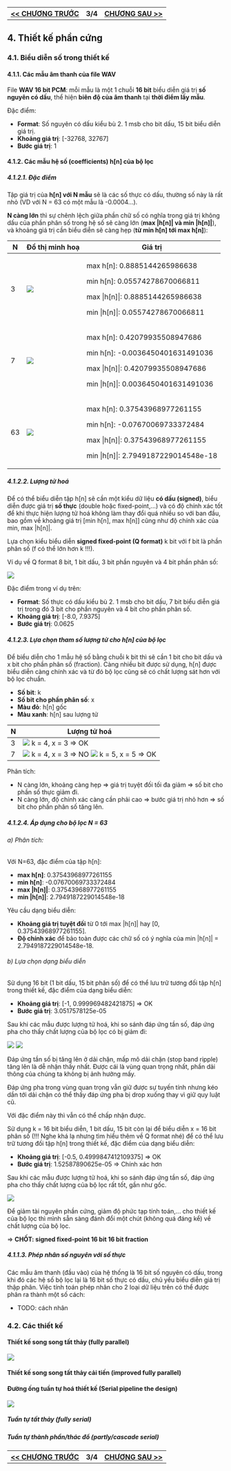 <table>
    <th>
      <a href="./chap2.md"><< CHƯƠNG TRƯỚC</a>
    </th>
    <th>
      3/4
    </th>
    <th>
      <a href="./chap4.md">CHƯƠNG SAU >>
    </th>
</table>

## 4. Thiết kế phần cứng

### 4.1. Biểu diễn số trong thiết kế

#### 4.1.1. Các mẫu âm thanh của file WAV

File __WAV 16 bit PCM__: mỗi mẫu là một 1 chuỗi __16 bit__ biểu diễn giá trị __số nguyên có dấu__, thể hiện __biên độ của âm thanh__ tại __thời điểm lấy mẫu__.

Đặc điểm:
- __Format__: Số nguyên có dấu kiểu bù 2. 1 msb cho bit dấu, 15 bit biểu diễn giá trị.
- __Khoảng giá trị__: [-32768, 32767]
- __Bước giá trị__: 1

#### 4.1.2. Các mẫu hệ số (coefficients) h[n] của bộ lọc

##### 4.1.2.1. Đặc điểm
Tập giá trị của __h[n] với N mẫu__ sẽ là các số thực có dấu, thường số này là rất nhỏ (VD với N = 63 có một mẫu là -0.0004...).

__N càng lớn__ thì sự chênh lệch giữa phần chữ số có nghĩa trong giá trị không dấu của phần phân số trong hệ số sẽ càng lớn (__max |h[n]| và min |h[n]|__), và khoảng giá trị cần biểu diễn sẽ càng hẹp (__từ min h[n] tới max h[n]__):

<table>
  <thead>
    <th>N</th>
    <th>Đồ thị minh hoạ</th>
    <th>Giá trị</th>
  </thead>
  <tbody>
    <tr>
      <td>
        3
      </td>
      <td>
        <img src="./Wav/imgs/hn_N3.png">
      </td>
      <td>
        <p>max h[n]: 0.8885144265986638</p>
        <p>min h[n]: 0.05574278670066811</p>
        <p>max |h[n]|: 0.8885144265986638</p>
        <p>min |h[n]|: 0.05574278670066811</p>
      </td>
    </tr>
    <tr>
      <td>
        7
      </td>
      <td>
        <img src="./Wav/imgs/hn_N7.png">
      </td>
      <td>
        <p>max h[n]: 0.42079935508947686</p>
        <p>min h[n]: -0.0036450401631491036</p>
        <p>max |h[n]|: 0.42079935508947686</p>
        <p>min |h[n]|: 0.0036450401631491036</p>
      </td>
    </tr>
    <tr>
      <td>
        63
      </td>
      <td>
        <img src="./Wav/imgs/hn_N63.png">
      </td>
      <td>
        <p>max h[n]: 0.37543968977261155</p>
        <p>min h[n]: -0.07670069733372484</p>
        <p>max |h[n]|: 0.37543968977261155</p>
        <p>min |h[n]|: 2.7949187229014548e-18</p>
      </td>
    </tr>
  </tbody>
</table>

##### 4.1.2.2. Lượng tử hoá
Để có thể biểu diễn tập h[n] sẽ cần một kiểu dữ liệu __có dấu (signed)__, biểu diễn được giá trị __số thực__ (double hoặc fixed-point,...) và có độ chính xác tốt để khi thực hiện lượng tử hoá không làm thay đổi quá nhiều so với ban đầu, bao gồm về khoảng giá trị [min h[n], max h[n]] cũng như độ chính xác của min, max |h[n]|.

Lựa chọn kiểu biểu diễn __signed fixed-point (Q format)__ k bit với f bit là phần phân số (f có thể lớn hơn k !!!).

Ví dụ về Q format 8 bit, 1 bit dấu, 3 bit phần nguyên và 4 bit phần phân số:

<img src="./Wav/imgs/q-format.gif">

Đặc điểm trong ví dụ trên:
- __Format__: Số thực có dấu kiểu bù 2. 1 msb cho bit dấu, 7 bit biểu diễn giá trị trong đó 3 bit cho phần nguyên và 4 bit cho phần phân số.
- __Khoảng giá trị__: [-8.0, 7.9375]
- __Bước giá trị__: 0.0625

##### 4.1.2.3. Lựa chọn tham số lượng tử cho h[n] của bộ lọc
Để biểu diễn cho 1 mẫu hệ số bằng chuỗi k bit thì sẽ cần 1 bit cho bit dấu và x bit cho phần phân số (fraction). Càng nhiều bit được sử dụng, h[n] được biểu diễn càng chính xác và từ đó bộ lọc cũng sẽ có chất lượng sát hơn với bộ lọc chuẩn.

* __Số bit__: k
* __Số bit cho phần phân số__: x
* __Màu đỏ__: h[n] gốc
* __Màu xanh__: h[n] sau lượng tử

<table>
  <thead>
    <th>N</th>
    <th>Lượng tử hoá</th>
  </thead>
  <tbody>
    <tr>
      <td>3</td>
      <td>
        <img src="./Wav/imgs/quantize_N3k4x3.png">
        k = 4, x = 3 => OK
      </td>
    </tr>
    <tr>
      <td>7</td>
      <td>
        <img src="./Wav/imgs/quantize_N7k4x3.png">
        k = 4, x = 3 => NO
        <img src="./Wav/imgs/quantize_N7k5x5.png">
        k = 5, x = 5 => OK
      </td>
    </tr>
  </tbody>
</table>

Phân tích:
- N càng lớn, khoảng càng hẹp => giá trị tuyệt đối tối đa giảm => số bit cho phần số thực giảm đi.
- N càng lớn, độ chính xác càng cần phải cao => bước giá trị nhỏ hơn => số bit cho phần phân số tăng lên.

##### 4.1.2.4. Áp dụng cho bộ lọc N = 63
###### a) Phân tích:
Với N=63, đặc điểm của tập h[n]:
- __max h[n]__: 0.37543968977261155
- __min h[n]__: -0.07670069733372484
- __max |h[n]|__: 0.37543968977261155
- __min |h[n]|__: 2.7949187229014548e-18

Yêu cầu dạng biểu diễn:
- __Khoảng giá trị tuyệt đối__ từ 0 tới max |h[n]| hay [0, 0.37543968977261155].
- __Độ chính xác__ để bảo toàn được các chữ số có ý nghĩa của min |h[n]| = 2.7949187229014548e-18.

###### b) Lựa chọn dạng biểu diễn
Sử dụng 16 bit (1 bit dấu, 15 bit phân số) để có thể lưu trữ tương đối tập h[n] trong thiết kế, đặc điểm của dạng biểu diễn:
- __Khoảng giá trị__: [-1, 0.999969482421875] => OK
- __Bước giá trị__: 3.0517578125e-05


Sau khi các mẫu được lượng tử hoá, khi so sánh đáp ứng tần số, đáp ứng pha cho thấy chất lượng của bộ lọc có bị giảm đi:

<img src="./Wav/imgs/quantized_freq_k16x15.png">

<img src="./Wav/imgs/quantized_phase_k16x15.png">

Đáp ứng tần số bị tăng lên ở dải chặn, mấp mô dải chặn (stop band ripple) tăng lên là dễ nhận thấy nhất. Được cái là vùng quan trọng nhất, phần dải thông của chúng ta không bị ảnh hưởng mấy.

Đáp ứng pha trong vùng quan trọng vẫn giữ được sự tuyến tính nhưng kéo dần tới dải chặn có thể thấy đáp ứng pha bị drop xuống thay vì giữ quy luật cũ.

Với đặc điểm này thì vẫn có thể chấp nhận được.

Sử dụng k = 16 bit biểu diễn, 1 bit dấu, 15 bit còn lại để biểu diễn x = 16 bit phân số (!!! Nghe khá lạ nhưng tìm hiểu thêm về Q format nhé) để có thể lưu trữ tương đối tập h[n] trong thiết kế, đặc điểm của dạng biểu diễn:
- __Khoảng giá trị__: [-0.5, 0.4999847412109375] => OK
- __Bước giá trị__: 1.52587890625e-05 => Chính xác hơn

Sau khi các mẫu được lượng tử hoá, khi so sánh đáp ứng tần số, đáp ứng pha cho thấy chất lượng của bộ lọc rất tốt, gần như gốc.

<img src="./Wav/imgs/quantized_freqphase_k16x16.png">

Để giảm tài nguyên phần cứng, giảm độ phức tạp tính toán,... cho thiết kế của bộ lọc thì mình sẵn sàng đánh đổi một chút (không quá đáng kể) về chất lượng của bộ lọc.

=> __CHỐT: signed fixed-point 16 bit 16 bit fraction__

##### 4.1.1.3. Phép nhân số nguyên với số thực

Các mẫu âm thanh (đầu vào) của hệ thống là 16 bit số nguyên có dấu, trong khi đó các hệ số bộ lọc lại là 16 bit số thực có dấu, chủ yếu biểu diễn giá trị thập phân. Việc tính toán phép nhân cho 2 loại dữ liệu trên có thể được phân ra thành một số cách:
- TODO: cách nhân

### 4.2. Các thiết kế

#### Thiết kế song song tất thảy (fully parallel)

<img src="./HDL/images/parallel.png">

#### Thiết kế song song tất thảy cải tiến (improved fully parallel)

#### Đường ống tuần tự hoá thiết kế (Serial pipeline the design)

<img src="./HDL/images/serial_pipeline.jpg">

##### Tuần tự tất thảy (fully serial)

##### Tuần tự thành phần/thác đổ (partly/cascade serial)


<table>
    <th>
      <a href="./chap2.md"><< CHƯƠNG TRƯỚC</a>
    </th>
    <th>
      3/4
    </th>
    <th>
      <a href="./chap4.md">CHƯƠNG SAU >>
    </th>
</table>
